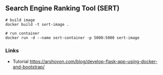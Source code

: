 ## Search Engine Ranking Tool (SERT)

```
# build image
docker build -t sert-image .

# run container
docker run -d --name sert-container -p 5000:5000 sert-image
```

### Links

- Tutorial https://arshovon.com/blog/develop-flask-app-using-docker-and-bootstrap/
